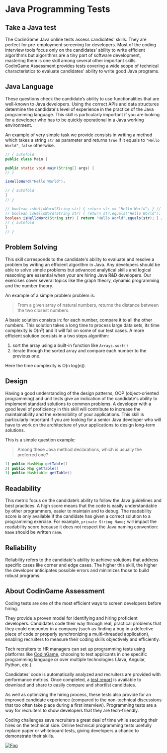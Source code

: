 # Java Programming Tests

## Take a Java test
The CodinGame Java online tests assess candidates' skills. They are perfect for pre-employment screening for developers. Most of the coding interview tools focus only on the candidates' ability to write efficient algorithms but algorithms are a tiny part of software development, mastering them is one skill among several other important skills. CodinGame Assessment provides tests covering a wide scope of technical characteristics to evaluate candidates' ability to write good Java programs.

## Java Language
These questions check the candidate’s ability to use functionalities that are well-known to Java developers. Using the correct APIs and data structures determine the candidate's level of experience in the practice of the Java programming language. This skill is particularly important if you are looking for a developer who has to be quickly operational in a Java working environment.

An example of very simple task we provide consists in writing a method which takes a string `str` as parameter and returns `true` if it equals to `"Hello World"`, `false` otherwise.

```java runnable
// { autofold
public class Main {

public static void main(String[] args) {
// }

isHelloWord("Hello World");

// { autofold
}
// }

// boolean isHelloWord(String str) { return str == "Hello World"; } // scary code
// boolean isHelloWord(String str) { return str.equals("Hello World"); } // correct, but what happens if str is null?
boolean isHelloWord(String str) { return "Hello World".equals(str); } // expected solution
// { autofold
}
// }
```

## Problem Solving
This skill corresponds to the candidate's ability to evaluate and resolve a problem by writing an efficient algorithm in Java. Any developers should be able to solve simple problems but advanced analytical skills and logical reasoning are essential when your are hiring Java R&D developers. Our exercises cover several topics like the graph theory, dynamic programming and the number theory.

An example of a simple problem problem is: 
> From a given array of natural numbers, returns the distance between the two closest numbers.

A basic solution consists in: for each number, compare it to all the other numbers. This solution takes a long time to process large data sets, its time complexity is O(n²) and it will fail on some of our test cases. A more efficient solution consists in a two steps algorithm: 

 1. sort the array using a built-in function like `Arrays.sort()`
 2. iterate through the sorted array and compare each number to the previous one.

Here the time complexity is O(n log(n)).

## Design
Having a good understanding of the design patterns, OOP (object-oriented programming) and unit tests give an indication of the candidate's ability to implement standard solutions to common problems. A developer with a good level of proficiency in this skill will contribute to increase the maintainability and the extensibility of your applications. This skill is particularly important if you are looking for a senior Java developer who will have to work on the architecture of your applications to design long-term solutions.

This is a simple question example:
> Among these Java method declarations, which is usually the preferred one?
```java
1) public HashMap getTable()
2) public Map getTable()
3) public Hashtable getTable()
```
## Readability
This metric focus on the candidate’s ability to follow the Java guidelines and best practices. A high score means that the code is easily understandable by other programmers, easier to maintain and to debug. The readability score is only available if the candidate has given a correct solution to a programming exercise. For example, `private String Name;` will impact the readability score because it does not respect the Java naming convention: `Name` should be written `name`.

## Reliability
Reliability refers to the candidate's ability to achieve solutions that address specific cases like corner and edge cases. The higher this skill, the higher the developer anticipates possible errors and minimizes those to build robust programs.

## About CodinGame Assessment

Coding tests are one of the most efficient ways to screen developers before hiring.

They provide a proven model for identifying and hiring proficient developers. Candidates code their way through real, practical problems that they could encounter in a company (such as finding a bug in a defective piece of code or properly synchronizing a multi-threaded application), enabling recruiters to measure their coding skills objectively and efficiently.

Tech recruiters to HR managers can set up programming tests using platforms like [CodinGame](https://www.codingame.com/work/solutions/coding-skill-assessment/), choosing to test applicants in one specific programming language or over multiple technologies (Java, Angular, Python, etc.).

Candidates’ code is automatically analyzed and recruiters are provided with performance metrics. Once completed, a [test report](https://www.codingame.com/work/candidates-demo/74) is available to download and share to easily compare and shortlist candidates.

As well as optimizing the hiring process, these tests also provide for an improved candidate experience (compared to the non-technical discussions that too often take place during a first interview). Programming tests are a way for recruiters to show developers that they are tech-friendly.

Coding challenges save recruiters a great deal of time while securing their hires on the technical side. Online technical programming tests usefully replace paper or whiteboard tests, giving developers a chance to demonstrate their skills.


[![Foo](https://iili.io/HT9Wv.png)](https://www.codingame.com/work/solutions/coding-skill-assessment/)
